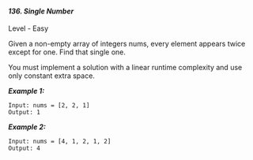 #### ***136. Single Number***

Level - Easy

Given a non-empty array of integers nums, every element appears twice except for one. Find that single one.

You must implement a solution with a linear runtime complexity and use only constant extra space.


***Example 1:***
```
Input: nums = [2, 2, 1]
Output: 1
```

***Example 2:***
```
Input: nums = [4, 1, 2, 1, 2]
Output: 4
```

